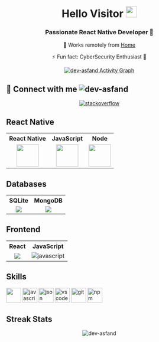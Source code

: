 <h1 align="center">
 Hello Visitor
  <img src="https://media.giphy.com/media/hvRJCLFzcasrR4ia7z/giphy.gif" width="30">
</h1>

<h3 align="center">Passionate React Native Developer 🚀</h3>

<p align="center"> 💼 Works remotely from <a href="#">Home</a> </p> 
<p align="center"> ⚡ Fun fact: CyberSecurity Enthusiast 🔐 </p>

<p align="center">
  <a href="https://github-readme-stats.vercel.app/api/top-langs/?username=dev-asfand&theme=radical&langs_count=6&layout=compact"><img alt="dev-asfand Activity Graph" src="https://github-readme-stats.vercel.app/api/top-langs/?username=dev-asfand&theme=radical&langs_count=6&layout=compact"></a>
 </p>
 
 <h2>🔌 Connect with me <img src="https://komarev.com/ghpvc/?username=dev-asfand&color=green" alt="dev-asfand" /> </h2>
 
 <p align="center">
   <a href="https://stackoverflow.com/users/9658195/hassan-malik">
    <img align="center" src="https://github.com/keikomori/icons-badges/blob/master/badges/Stackoverflow/stackoverflow.svg" alt="stackoverflow" />
  </a>
</p>

<h2> React Native </h2>

<table class="mx-0">
  <tr>
    <th align="center">React Native</th>
    <th align="center">JavaScript</th>
    <th align="center">Node</th>
  </tr>
  <tr>
    <td align="center">
      <img src="https://reactnative.dev/img/header_logo.svg" height="60">
    </td>
    <td align="center">
      <img src="https://img.icons8.com/dusk/64/000000/javascript.png" height="60">
    </td>
    <td align="center">
      <img src="https://img.icons8.com/color/48/000000/nodejs.png" height="60">
    </td>  
  </tr>
</table>

<h2> Databases </h2>

<table>
  <tr>
    <th align="center">SQLite</th>
    <th align="center">MongoDB</th>
  </tr>
  <tr>
    <td align="center">
      <img src="https://img.icons8.com/doodle/48/000000/feather.png"/>
    </td> 
    <td align="center">
     <img src="https://img.icons8.com/color/48/000000/mongodb.png"/>
    </td>  
  </tr>
</table>

<h2> Frontend </h2>

<table>
  <tr>
    <th align="center">React</th>
    <th align="center">JavaScript</th>
  </tr>
  <tr>
    <td align="center">
      <img src="https://img.icons8.com/plasticine/48/000000/react.png"/>
    </td>
    <td align="center">
      <img src="https://img.icons8.com/dusk/64/000000/javascript.png" alt="javascript"/>
    </td>
  </tr>
</table>

<h2> Skills </h2>

<p>
  <span><img src="https://img.icons8.com/ios/50/000000/react-native.png" width="40" height="40"></span>
  <span><img src="https://img.icons8.com/dusk/64/000000/javascript.png" width="40" height="40" alt="javascript"></span>
  <span><img src="https://img.icons8.com/color/48/000000/json.png" width="40" height="40" alt="json"></span>
  <span><img src="https://github.com/keikomori/icons-badges/blob/master/icons/VSCode/vscode.svg" alt="vscode" width="40" height="40"></span>
  <span><img src="https://github.com/keikomori/icons-badges/blob/master/icons/Git/git.svg" alt="git" width="40" height="40"alt="git"/></span>
  <span><img src="https://img.icons8.com/color/48/000000/npm.png" alt="npm" width="40" height="40"></span>
</p>

<h2>Streak Stats</h2>

<p align="center">
  <img src="http://github-readme-streak-stats.herokuapp.com?user=dev-asfand&theme=dracula" alt="dev-asfand" />
</p>
